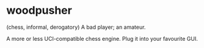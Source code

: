 # woodpusher
(chess, informal, derogatory) A bad player; an amateur.

A more or less UCI-compatible chess engine. Plug it into your favourite GUI.
